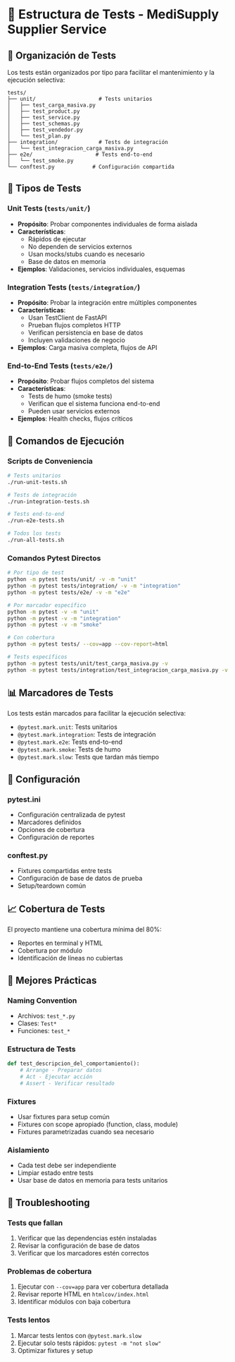 # 🧪 Estructura de Tests - MediSupply Supplier Service

## 📁 Organización de Tests

Los tests están organizados por tipo para facilitar el mantenimiento y la ejecución selectiva:

```
tests/
├── unit/                    # Tests unitarios
│   ├── test_carga_masiva.py
│   ├── test_product.py
│   ├── test_service.py
│   ├── test_schemas.py
│   ├── test_vendedor.py
│   └── test_plan.py
├── integration/             # Tests de integración
│   └── test_integracion_carga_masiva.py
├── e2e/                    # Tests end-to-end
│   └── test_smoke.py
└── conftest.py            # Configuración compartida
```

## 🎯 Tipos de Tests

### **Unit Tests** (`tests/unit/`)
- **Propósito**: Probar componentes individuales de forma aislada
- **Características**: 
  - Rápidos de ejecutar
  - No dependen de servicios externos
  - Usan mocks/stubs cuando es necesario
  - Base de datos en memoria
- **Ejemplos**: Validaciones, servicios individuales, esquemas

### **Integration Tests** (`tests/integration/`)
- **Propósito**: Probar la integración entre múltiples componentes
- **Características**:
  - Usan TestClient de FastAPI
  - Prueban flujos completos HTTP
  - Verifican persistencia en base de datos
  - Incluyen validaciones de negocio
- **Ejemplos**: Carga masiva completa, flujos de API

### **End-to-End Tests** (`tests/e2e/`)
- **Propósito**: Probar flujos completos del sistema
- **Características**:
  - Tests de humo (smoke tests)
  - Verifican que el sistema funciona end-to-end
  - Pueden usar servicios externos
- **Ejemplos**: Health checks, flujos críticos

## 🚀 Comandos de Ejecución

### **Scripts de Conveniencia**
```bash
# Tests unitarios
./run-unit-tests.sh

# Tests de integración
./run-integration-tests.sh

# Tests end-to-end
./run-e2e-tests.sh

# Todos los tests
./run-all-tests.sh
```

### **Comandos Pytest Directos**
```bash
# Por tipo de test
python -m pytest tests/unit/ -v -m "unit"
python -m pytest tests/integration/ -v -m "integration"
python -m pytest tests/e2e/ -v -m "e2e"

# Por marcador específico
python -m pytest -v -m "unit"
python -m pytest -v -m "integration"
python -m pytest -v -m "smoke"

# Con cobertura
python -m pytest tests/ --cov=app --cov-report=html

# Tests específicos
python -m pytest tests/unit/test_carga_masiva.py -v
python -m pytest tests/integration/test_integracion_carga_masiva.py -v
```

## 📊 Marcadores de Tests

Los tests están marcados para facilitar la ejecución selectiva:

- `@pytest.mark.unit`: Tests unitarios
- `@pytest.mark.integration`: Tests de integración  
- `@pytest.mark.e2e`: Tests end-to-end
- `@pytest.mark.smoke`: Tests de humo
- `@pytest.mark.slow`: Tests que tardan más tiempo

## 🔧 Configuración

### **pytest.ini**
- Configuración centralizada de pytest
- Marcadores definidos
- Opciones de cobertura
- Configuración de reportes

### **conftest.py**
- Fixtures compartidas entre tests
- Configuración de base de datos de prueba
- Setup/teardown común

## 📈 Cobertura de Tests

El proyecto mantiene una cobertura mínima del 80%:
- Reportes en terminal y HTML
- Cobertura por módulo
- Identificación de líneas no cubiertas

## 🎯 Mejores Prácticas

### **Naming Convention**
- Archivos: `test_*.py`
- Clases: `Test*`
- Funciones: `test_*`

### **Estructura de Tests**
```python
def test_descripcion_del_comportamiento():
    # Arrange - Preparar datos
    # Act - Ejecutar acción
    # Assert - Verificar resultado
```

### **Fixtures**
- Usar fixtures para setup común
- Fixtures con scope apropiado (function, class, module)
- Fixtures parametrizadas cuando sea necesario

### **Aislamiento**
- Cada test debe ser independiente
- Limpiar estado entre tests
- Usar base de datos en memoria para tests unitarios

## 🚨 Troubleshooting

### **Tests que fallan**
1. Verificar que las dependencias estén instaladas
2. Revisar la configuración de base de datos
3. Verificar que los marcadores estén correctos

### **Problemas de cobertura**
1. Ejecutar con `--cov=app` para ver cobertura detallada
2. Revisar reporte HTML en `htmlcov/index.html`
3. Identificar módulos con baja cobertura

### **Tests lentos**
1. Marcar tests lentos con `@pytest.mark.slow`
2. Ejecutar solo tests rápidos: `pytest -m "not slow"`
3. Optimizar fixtures y setup
